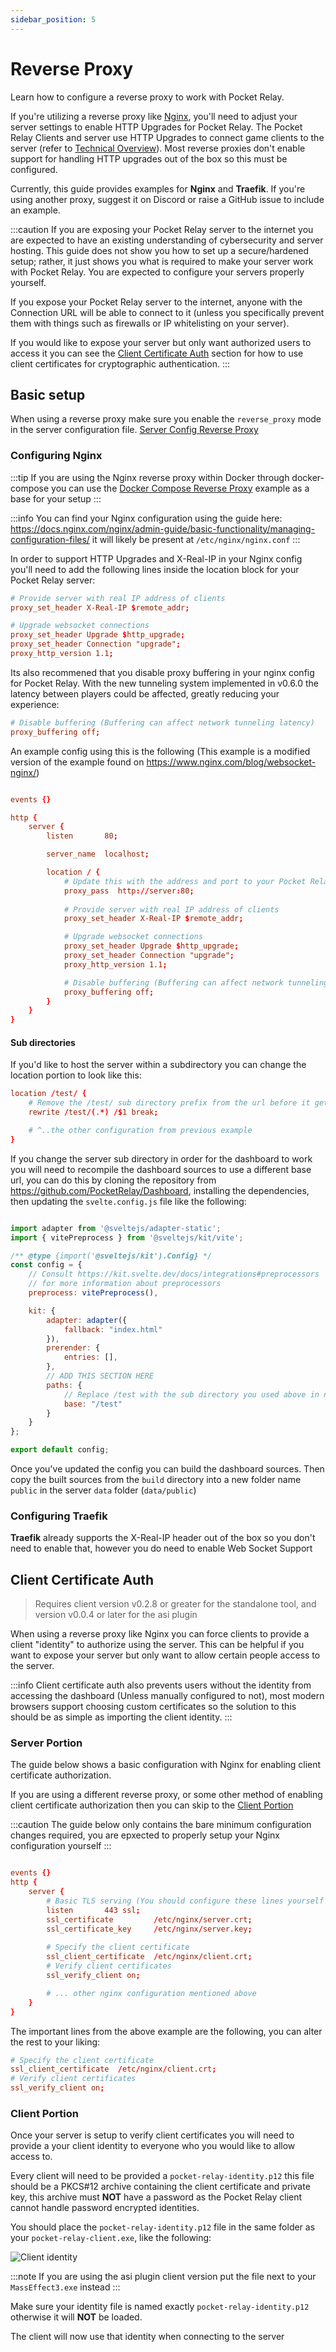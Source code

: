 ```yaml
---
sidebar_position: 5
---
```


# Reverse Proxy

Learn how to configure a reverse proxy to work with Pocket Relay.


If you're utilizing a reverse proxy like [Nginx](https://nginx.org/en/), you'll need to adjust your server settings to enable HTTP Upgrades for Pocket Relay. The Pocket Relay Clients and server use HTTP Upgrades to connect game clients to the server (refer to [Technical Overview](../technical/client#connection-upgrading)). Most reverse proxies don't enable support for handling HTTP upgrades out of the box so this must be configured.

Currently, this guide provides examples for **Nginx** and **Traefik**. If you're using another proxy, suggest it on Discord or raise a GitHub issue to include an example.

:::caution 
If you are exposing your Pocket Relay server to the internet you are expected to have an existing understanding of cybersecurity and server hosting. This guide does not show you how to set up a secure/hardened setup; rather, it just shows you what is required to make your server work with Pocket Relay. You are expected to configure your servers properly yourself.

If you expose your Pocket Relay server to the internet, anyone with the Connection URL will be able to connect to it (unless you specifically prevent them with things such as firewalls or IP whitelisting on your server). 

If you would like to expose your server but only want authorized users to access it you can see the [Client Certificate Auth](#client-certificate-auth) section for how to use client certificates for cryptographic authentication.
:::

## Basic setup

When using a reverse proxy make sure you enable the `reverse_proxy` mode in the server configuration file. [Server Config Reverse Proxy](./configuration.md#reverse-proxy)


### Configuring Nginx

:::tip
If you are using the Nginx reverse proxy within Docker through docker-compose you can use the [Docker Compose Reverse Proxy](docker.md#docker-compose-reverse-proxy) example as a base for your setup
:::

:::info
You can find your Nginx configuration using the guide here: https://docs.nginx.com/nginx/admin-guide/basic-functionality/managing-configuration-files/
it will likely be present at `/etc/nginx/nginx.conf` 
:::

In order to support HTTP Upgrades and X-Real-IP in your Nginx config you'll need to add the following lines inside the location block for your Pocket Relay server:


```conf
# Provide server with real IP address of clients
proxy_set_header X-Real-IP $remote_addr;

# Upgrade websocket connections 
proxy_set_header Upgrade $http_upgrade;
proxy_set_header Connection "upgrade";
proxy_http_version 1.1;
```

Its also recommened that you disable proxy buffering in your nginx config for Pocket Relay. With the new tunneling system implemented in v0.6.0 the latency between players could be affected, greatly reducing your experience:

```conf
# Disable buffering (Buffering can affect network tunneling latency)
proxy_buffering off;
```

An example config using this is the following (This example is a modified version of the example found on https://www.nginx.com/blog/websocket-nginx/)

```conf

events {}

http {
    server {
        listen       80;

        server_name  localhost;

        location / {
            # Update this with the address and port to your Pocket Relay server 
            proxy_pass  http://server:80;
            
            # Provide server with real IP address of clients
            proxy_set_header X-Real-IP $remote_addr;

            # Upgrade websocket connections 
            proxy_set_header Upgrade $http_upgrade;
            proxy_set_header Connection "upgrade";
            proxy_http_version 1.1;

            # Disable buffering (Buffering can affect network tunneling latency)
            proxy_buffering off;
        }
    }
}

```

#### Sub directories



If you'd like to host the server within a subdirectory you can change the location portion to look like this:


```conf
location /test/ {
    # Remove the /test/ sub directory prefix from the url before it gets to the server
    rewrite /test/(.*) /$1 break;

    # ^..the other configuration from previous example
}

```

If you change the server sub directory in order for the dashboard to work you will need to recompile the dashboard sources
to use a different base url, you can do this by cloning the repository from https://github.com/PocketRelay/Dashboard, installing
the dependencies, then updating the `svelte.config.js` file like the following:

```js

import adapter from '@sveltejs/adapter-static';
import { vitePreprocess } from '@sveltejs/kit/vite';

/** @type {import('@sveltejs/kit').Config} */
const config = {
	// Consult https://kit.svelte.dev/docs/integrations#preprocessors
	// for more information about preprocessors
	preprocess: vitePreprocess(),

	kit: {
		adapter: adapter({
			fallback: "index.html"
		}),
		prerender: {
			entries: [],
		},
        // ADD THIS SECTION HERE
        paths: {
            // Replace /test with the sub directory you used above in nginx 
            base: "/test"
        }
	}
};

export default config;
```

Once you've updated the config you can build the dashboard sources. Then copy the built sources from the `build`
directory into a new folder name `public` in the server `data` folder (`data/public`) 


### Configuring Traefik

**Traefik** already supports the X-Real-IP header out of the box so you don't need to enable that, however you do need to enable Web Socket Support

## Client Certificate Auth

> Requires client version v0.2.8 or greater for the standalone tool, and version v0.0.4 or later for the asi plugin

When using a reverse proxy like Nginx you can force clients to provide a client "identity" to authorize using the server. This can be helpful if you want to expose your server but only want to allow certain people access to the server.

:::info
Client certificate auth also prevents users without the identity from accessing the dashboard (Unless manually configured to not), most modern browsers support choosing custom certificates so the solution to this should be as simple as importing the client identity.
:::

### Server Portion

The guide below shows a basic configuration with Nginx for enabling client certificate authorization. 

If you are using a different reverse proxy, or some other method of enabling client certificate authorization then you can skip to the [Client Portion](#client-portion)

:::caution
The guide below only contains the bare minimum configuration changes required, you are epxected to properly setup your Nginx configuration yourself
:::

```conf

events {}
http {
    server {
        # Basic TLS serving (You should configure these lines yourself properly)
        listen       443 ssl;
        ssl_certificate         /etc/nginx/server.crt;
        ssl_certificate_key     /etc/nginx/server.key;
        
        # Specify the client certificate
        ssl_client_certificate  /etc/nginx/client.crt;
        # Verify client certificates
        ssl_verify_client on;

        # ... other nginx configuration mentioned above
    }
}
```

The important lines from the above example are the following, you can alter the rest to your liking:

```conf
# Specify the client certificate
ssl_client_certificate  /etc/nginx/client.crt;
# Verify client certificates
ssl_verify_client on;
```

### Client Portion

Once your server is setup to verify client certificates you will need to provide a your client identity to everyone who
you would like to allow access to.

Every client will need to be provided a `pocket-relay-identity.p12` this file should be a PKCS#12 archive containing the client
certificate and private key, this archive must **NOT** have a password as the Pocket Relay client cannot handle password encrypted
identities.

You should place the `pocket-relay-identity.p12` file in the same folder as your `pocket-relay-client.exe`, like the following:

![Client identity](./img/client-identity.png)


:::note
If you are using the asi plugin client version put the file next to your `MassEffect3.exe` instead
:::


Make sure your identity file is named exactly `pocket-relay-identity.p12` otherwise it will **NOT** be loaded.

The client will now use that identity when connecting to the server